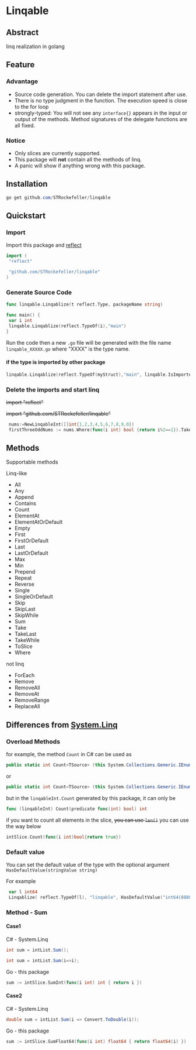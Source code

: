 # Linqable

## Abstract

linq realization in golang

## Feature

### Advantage

* Source code generation. You can delete the import statement after use.
* There is no type judgment in the function. The execution speed is close to the for loop
* strongly-typed: You will not see any  `interface{}` appears in the input or output of the methods. Method signatures of the delegate functions are all fixed.

### Notice

* Only slices are currently supported.
* This package will **not** contain all the methods of linq.
* A panic will show if anything wrong with this package.

## Installation

```powershell
go get github.com/STRockefeller/linqable
```

## Quickstart

### Import

Import this package and [reflect](https://pkg.go.dev/reflect)

```go
import (
 "reflect"

 "github.com/STRockefeller/linqable"
)
```

### Generate Source Code

```go
func linqable.Linqablize(t reflect.Type, packageName string)
```

```go
func main() {
 var i int
 linqable.Linqablize(reflect.TypeOf(i),"main")
}
```

Run the code then a new `.go` file will be generated with the file name `linqable_XXXXX.go` where "XXXX" is the type name.

#### if the type is imported by other package

```go
linqable.Linqablize(reflect.TypeOf(myStruct),"main", linqable.IsImportedType())
```

### Delete the imports and start linq

~~import "reflect"~~

~~import "github.com/STRockefeller/linqable"~~

```go
 nums:=NewLinqableInt([]int{1,2,3,4,5,6,7,8,9,0})
 firstThreeOddNums := nums.Where(func(i int) bool {return i%2==1}).Take(3).ToSlice()
```

## Methods

Supportable methods

Linq-like

* All
* Any
* Append
* Contains
* Count
* ElementAt
* ElementAtOrDefault
* Empty
* First
* FirstOrDefault
* Last
* LastOrDefault
* Max
* Min
* Prepend
* Repeat
* Reverse
* Single
* SingleOrDefault
* Skip
* SkipLast
* SkipWhile
* Sum
* Take
* TakeLast
* TakeWhile
* ToSlice
* Where

not linq

* ForEach
* Remove
* RemoveAll
* RemoveAt
* RemoveRange
* ReplaceAll

## Differences from [System.Linq](https://docs.microsoft.com/en-us/dotnet/api/system.linq?view=net-5.0)

### Overload Methods

for example, the method `Count` in C# can be used as

 ```C#
 public static int Count<TSource> (this System.Collections.Generic.IEnumerable<TSource> source);
 ```

or

```C#
public static int Count<TSource> (this System.Collections.Generic.IEnumerable<TSource> source, Func<TSource,bool> predicate);
```

but in the `linqableInt.Count` generated by this package, it can only be

```go
func (linqableInt) Count(predicate func(int) bool) int
```

if you want to count all elements in the slice, ~~you can use `len()`~~ you can use the way below

```go
intSlice.Count(func(i int)bool{return true})
```

### Default value

You can set the default value of the type with the optional argument `HasDefaultValue(stringValue string)`

For example

```go
 var l int64
 Linqablize( reflect.TypeOf(l), "linqable", HasDefaultValue("int64(88888)"))
```

### Method - Sum

#### Case1

C# - System.Linq

```C#
int sum = intList.Sum();
```

```C#
int sum = intList.Sum(i=>i);
```

Go - this package

```go
sum := intSlice.SumInt(func(i int) int { return i })
```

#### Case2

C# - System.Linq

```C#
double sum = intList.Sum(i => Convert.ToDouble(i));
```

Go - this package

```go
sum := intSlice.SumFloat64(func(i int) float64 { return float64(i) })
```
